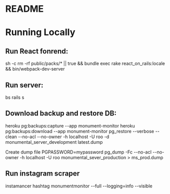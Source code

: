# README


# Running Locally
## Run React fonrend:
sh -c rm -rf public/packs/* || true && bundle exec rake react_on_rails:locale && bin/webpack-dev-server

## Run server:

bs rails s

## Download backup and restore DB:
heroku pg:backups:capture --app monument-monitor
heroku pg:backups:download --app monument-monitor
pg_restore --verbose --clean --no-acl --no-owner -h localhost -U roo -d monumental_server_development latest.dump

Create dump file
PGPASSWORD=mypassword pg_dump -Fc --no-acl --no-owner -h localhost -U roo monumental_sever_production > ms_prod.dump


## Run instagram scraper
instamancer hashtag monumentmonitor --full --logging=info --visible